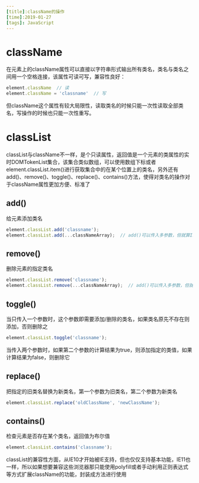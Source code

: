 ```yaml
---
[title]:className的操作
[time]:2019-01-27
[tags]: JavaScript
---
```


# className

在元素上的className属性可以直接以字符串形式输出所有类名，类名与类名之间用一个空格连接，该属性可读可写，兼容性良好：

```javascript
element.className  // 读
element.className = 'classname'  // 写
```

但className这个属性有较大局限性，读取类名的时候只能一次性读取全部类名，写操作的时候也只能一次性重写。

# classList

classList与className不一样，是个只读属性，返回值是一个元素的类属性的实时DOMTokenList集合，该集合类似数组，可以使用数组下标或者element.classList.item()进行获取集合中的在某个位置上的类名，另外还有add()、remove()、toggle()、replace()、contains()方法，使得对类名的操作对于className属性更加方便、标准了

## add()

给元素添加类名

```javascript
element.classList.add('classname');
element.classList.add(...classNameArray);  // add()可以传入多参数，但就算IE11也有兼容性问题
```

## remove()

删除元素的指定类名

```javascript
element.classList.remove('classname');
element.classList.remove(...classNameArray);  // add()可以传入多参数，但就算IE11也有兼容性问题
```

## toggle()

当只传入一个参数时，这个参数即需要添加/删除的类名，如果类名原先不存在则添加，否则删除之

```javascript
element.classList.toggle('classname');
```

当传入两个参数时，如果第二个参数的计算结果为true，则添加指定的类值，如果计算结果为false，则删除它

## replace()

把指定的旧类名替换为新类名，第一个参数为旧类名，第二个参数为新类名

```javascript
element.classList.replace('oldClassName', 'newClassName');
```

## contains()

检查元素是否存在某个类名，返回值为布尔值

```javascript
element.classList.contains('classname');
```

classList的兼容性方面，从IE10才开始被IE支持，但也仅仅支持基本功能，IE11也一样，所以如果想要兼容这些浏览器那只能使用polyfill或者手动利用正则表达式等方式扩展className的功能，封装成方法进行使用